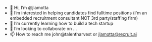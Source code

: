 - 👋 Hi, I’m @jlamotta
- 👀 I’m interested in helping candidates find fulltime positions (i'm an embedded recruitment consultant NOT 3rd party/staffing firm)
- 🌱 I’m currently learning how to build a tech startup
- 💞️ I’m looking to collaborate on ...
- 📫 How to reach me john@talentharvest or jlamotta@recruit.ai

<!---
jlamotta/jlamotta is a ✨ special ✨ repository because its `README.md` (this file) appears on your GitHub profile.
You can click the Preview link to take a look at your changes.
--->
